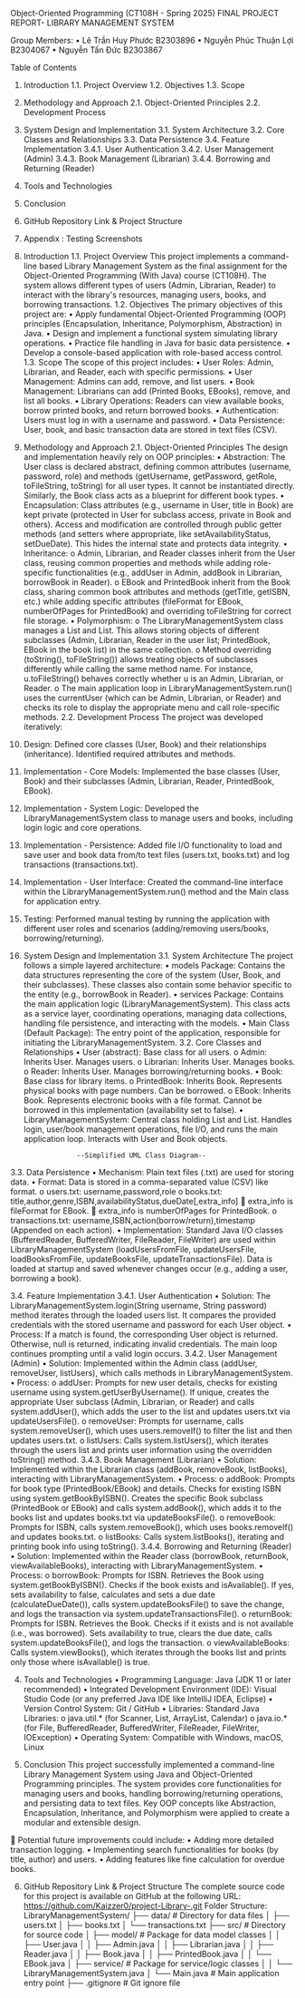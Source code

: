 Object-Oriented Programming 
(CT108H - Spring 2025)
FINAL PROJECT REPORT- LIBRARY MANAGEMENT SYSTEM 

Group Members:
•	Lê Trần Huy Phước 			 B2303896
•	Nguyễn Phúc Thuận Lợi		 B2304067
•	Nguyễn Tấn Đức			 B2303867

Table of Contents
1.	Introduction
1.1. Project Overview
1.2. Objectives
1.3. Scope
2.	Methodology and Approach
2.1. Object-Oriented Principles
2.2. Development Process
3.	System Design and Implementation
3.1. System Architecture
3.2. Core Classes and Relationships
3.3. Data Persistence
3.4. Feature Implementation
3.4.1. User Authentication
3.4.2. User Management (Admin)
3.4.3. Book Management (Librarian)
3.4.4. Borrowing and Returning (Reader)
4.	Tools and Technologies
5.	Conclusion
6.	GitHub Repository Link & Project Structure
7.	Appendix : Testing Screenshots


1. Introduction
1.1. Project Overview
This project implements a command-line based Library Management System as the final assignment for the Object-Oriented Programming (With Java) course (CT108H). The system allows different types of users (Admin, Librarian, Reader) to interact with the library's resources, managing users, books, and borrowing transactions.
1.2. Objectives
The primary objectives of this project are:
•	Apply fundamental Object-Oriented Programming (OOP) principles (Encapsulation, Inheritance, Polymorphism, Abstraction) in Java.
•	Design and implement a functional system simulating library operations.
•	Practice file handling in Java for basic data persistence.
•	Develop a console-based application with role-based access control.
1.3. Scope
The scope of this project includes:
•	User Roles: Admin, Librarian, and Reader, each with specific permissions.
•	User Management: Admins can add, remove, and list users.
•	Book Management: Librarians can add (Printed Books, EBooks), remove, and list all books.
•	Library Operations: Readers can view available books, borrow printed books, and return borrowed books.
•	Authentication: Users must log in with a username and password.
•	Data Persistence: User, book, and basic transaction data are stored in text files (CSV).

2. Methodology and Approach
2.1. Object-Oriented Principles
The design and implementation heavily rely on OOP principles:
•	Abstraction: The User class is declared abstract, defining common attributes (username, password, role) and methods (getUsername, getPassword, getRole, toFileString, toString) for all user types. It cannot be instantiated directly. Similarly, the Book class acts as a blueprint for different book types.
•	Encapsulation: Class attributes (e.g., username in User, title in Book) are kept private (protected in User for subclass access, private in Book and others). Access and modification are controlled through public getter methods (and setters where appropriate, like setAvailabilityStatus, setDueDate). This hides the internal state and protects data integrity.
•	Inheritance:
o	Admin, Librarian, and Reader classes inherit from the User class, reusing common properties and methods while adding role-specific functionalities (e.g., addUser in Admin, addBook in Librarian, borrowBook in Reader).
o	EBook and PrintedBook inherit from the Book class, sharing common book attributes and methods (getTitle, getISBN, etc.) while adding specific attributes (fileFormat for EBook, numberOfPages for PrintedBook) and overriding toFileString for correct file storage.
•	Polymorphism:
o	The LibraryManagementSystem class manages a List<User> and List<Book>. This allows storing objects of different subclasses (Admin, Librarian, Reader in the user list; PrintedBook, EBook in the book list) in the same collection.
o	Method overriding (toString(), toFileString()) allows treating objects of subclasses differently while calling the same method name. For instance, u.toFileString() behaves correctly whether u is an Admin, Librarian, or Reader.
o	The main application loop in LibraryManagementSystem.run() uses the currentUser (which can be Admin, Librarian, or Reader) and checks its role to display the appropriate menu and call role-specific methods.
2.2. Development Process
The project was developed iteratively:
1.	Design: Defined core classes (User, Book) and their relationships (inheritance). Identified required attributes and methods.
2.	Implementation - Core Models: Implemented the base classes (User, Book) and their subclasses (Admin, Librarian, Reader, PrintedBook, EBook).
3.	Implementation - System Logic: Developed the LibraryManagementSystem class to manage users and books, including login logic and core operations.
4.	Implementation - Persistence: Added file I/O functionality to load and save user and book data from/to text files (users.txt, books.txt) and log transactions (transactions.txt).
5.	Implementation - User Interface: Created the command-line interface within the LibraryManagementSystem.run() method and the Main class for application entry.
6.	Testing: Performed manual testing by running the application with different user roles and scenarios (adding/removing users/books, borrowing/returning).

3. System Design and Implementation
3.1. System Architecture
The project follows a simple layered architecture:
•	models Package: Contains the data structures representing the core of the system (User, Book, and their subclasses). These classes also contain some behavior specific to the entity (e.g., borrowBook in Reader).
•	services Package: Contains the main application logic (LibraryManagementSystem). This class acts as a service layer, coordinating operations, managing data collections, handling file persistence, and interacting with the models.
•	Main Class (Default Package): The entry point of the application, responsible for initiating the LibraryManagementSystem.
3.2. Core Classes and Relationships
•	User (abstract): Base class for all users.
o	Admin: Inherits User. Manages users.
o	Librarian: Inherits User. Manages books.
o	Reader: Inherits User. Manages borrowing/returning books.
•	Book: Base class for library items.
o	PrintedBook: Inherits Book. Represents physical books with page numbers. Can be borrowed.
o	EBook: Inherits Book. Represents electronic books with a file format. Cannot be borrowed in this implementation (availability set to false).
•	LibraryManagementSystem: Central class holding List<User> and List<Book>. Handles login, user/book management operations, file I/O, and runs the main application loop. Interacts with User and Book objects.

 
					--Simplified UML Class Diagram--
3.3. Data Persistence
•	Mechanism: Plain text files (.txt) are used for storing data.
•	Format: Data is stored in a comma-separated value (CSV) like format.
o	users.txt: username,password,role
o	books.txt: title,author,genre,ISBN,availabilityStatus,dueDate[,extra_info]
	extra_info is fileFormat for EBook.
	extra_info is numberOfPages for PrintedBook.
o	transactions.txt: username,ISBN,action(borrow/return),timestamp (Appended on each action).
•	Implementation: Standard Java I/O classes (BufferedReader, BufferedWriter, FileReader, FileWriter) are used within LibraryManagementSystem (loadUsersFromFile, updateUsersFile, loadBooksFromFile, updateBooksFile, updateTransactionsFile). Data is loaded at startup and saved whenever changes occur (e.g., adding a user, borrowing a book).

3.4. Feature Implementation
3.4.1. User Authentication
•	Solution: The LibraryManagementSystem.login(String username, String password) method iterates through the loaded users list. It compares the provided credentials with the stored username and password for each User object.
•	Process: If a match is found, the corresponding User object is returned. Otherwise, null is returned, indicating invalid credentials. The main loop continues prompting until a valid login occurs.
3.4.2. User Management (Admin)
•	Solution: Implemented within the Admin class (addUser, removeUser, listUsers), which calls methods in LibraryManagementSystem.
•	Process:
o	addUser: Prompts for new user details, checks for existing username using system.getUserByUsername(). If unique, creates the appropriate User subclass (Admin, Librarian, or Reader) and calls system.addUser(), which adds the user to the list and updates users.txt via updateUsersFile().
o	removeUser: Prompts for username, calls system.removeUser(), which uses users.removeIf() to filter the list and then updates users.txt.
o	listUsers: Calls system.listUsers(), which iterates through the users list and prints user information using the overridden toString() method.
3.4.3. Book Management (Librarian)
•	Solution: Implemented within the Librarian class (addBook, removeBook, listBooks), interacting with LibraryManagementSystem.
•	Process:
o	addBook: Prompts for book type (PrintedBook/EBook) and details. Checks for existing ISBN using system.getBookByISBN(). Creates the specific Book subclass (PrintedBook or EBook) and calls system.addBook(), which adds it to the books list and updates books.txt via updateBooksFile().
o	removeBook: Prompts for ISBN, calls system.removeBook(), which uses books.removeIf() and updates books.txt.
o	listBooks: Calls system.listBooks(), iterating and printing book info using toString().
3.4.4. Borrowing and Returning (Reader)
•	Solution: Implemented within the Reader class (borrowBook, returnBook, viewAvailableBooks), interacting with LibraryManagementSystem.
•	Process:
o	borrowBook: Prompts for ISBN. Retrieves the Book using system.getBookByISBN(). Checks if the book exists and isAvailable(). If yes, sets availability to false, calculates and sets a due date (calculateDueDate()), calls system.updateBooksFile() to save the change, and logs the transaction via system.updateTransactionsFile().
o	returnBook: Prompts for ISBN. Retrieves the Book. Checks if it exists and is not available (i.e., was borrowed). Sets availability to true, clears the due date, calls system.updateBooksFile(), and logs the transaction.
o	viewAvailableBooks: Calls system.viewBooks(), which iterates through the books list and prints only those where isAvailable() is true.

4. Tools and Technologies
•	Programming Language: Java (JDK 11 or later recommended)
•	Integrated Development Environment (IDE): Visual Studio Code (or any preferred Java IDE like IntelliJ IDEA, Eclipse)
•	Version Control System: Git / GitHub 
•	Libraries: Standard Java Libraries:
o	java.util.* (for Scanner, List, ArrayList, Calendar)
o	java.io.* (for File, BufferedReader, BufferedWriter, FileReader, FileWriter, IOException)
•	Operating System: Compatible with Windows, macOS, Linux

5. Conclusion
This project successfully implemented a command-line Library Management System using Java and Object-Oriented Programming principles. The system provides core functionalities for managing users and books, handling borrowing/returning operations, and persisting data to text files. Key OOP concepts like Abstraction, Encapsulation, Inheritance, and Polymorphism were applied to create a modular and extensible design. 

	Potential future improvements could include:
•	Adding more detailed transaction logging.
•	Implementing search functionalities for books (by title, author) and users.
•	Adding features like fine calculation for overdue books.

6. GitHub Repository Link & Project Structure
The complete source code for this project is available on GitHub at the following URL:
https://github.com/Kaizzer0/project-Library-.git
Folder Structure:
LibraryManagementSystem/
├── data/                 # Directory for data files
│   ├── users.txt
│   ├── books.txt
│   └── transactions.txt
├── src/                  # Directory for source code
│   ├── model/            # Package for data model classes
│   │   ├── User.java
│   │   ├── Admin.java
│   │   ├── Librarian.java
│   │   ├── Reader.java
│   │   ├── Book.java
│   │   ├── PrintedBook.java
│   │   └── EBook.java
│   ├── service/           # Package for service/logic classes
│   │   └── LibraryManagementSystem.java
│   └── Main.java         # Main application entry point
├── .gitignore            # Git ignore file 

